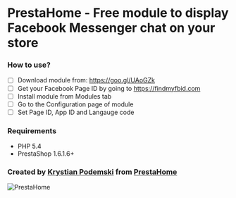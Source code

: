 # PrestaHome - Free module to display Facebook Messenger chat on your store

### How to use?

- [ ] Download module from: https://goo.gl/UAoGZk
- [ ] Get your Facebook Page ID by going to https://findmyfbid.com
- [ ] Install module from Modules tab
- [ ] Go to the Configuration page of module
- [ ] Set Page ID, App ID and Langauge code

### Requirements

* PHP 5.4
* PrestaShop 1.6.1.6+

### Created by [Krystian Podemski](http://www.podemski.info) from [PrestaHome](http://www.prestahome.com)

![PrestaHome](http://www.prestahome.com/cover.jpg)